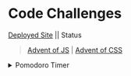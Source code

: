 # Code Challenges

[Deployed Site](https://advent-challenges.vercel.app/) || Status

> [Advent of JS](https://www.adventofjs.com/) | [Advent of CSS](https://www.adventofcss.com/)

<details> 
<summary>Pomodoro Timer</summary>
  [Repo](/challenges_next_app/pages/pomodoro)
</details>
